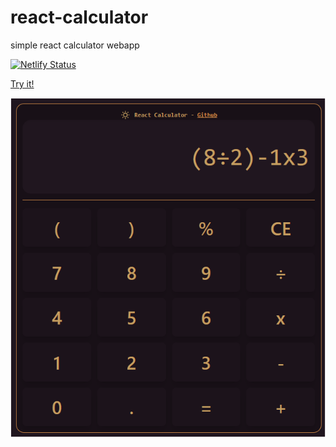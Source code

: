 # react-calculator
simple react calculator webapp

[![Netlify Status](https://api.netlify.com/api/v1/badges/2d683fa6-1a5c-47fd-b9e1-40b9336134f0/deploy-status)](https://app.netlify.com/sites/react-calculator-clod44/deploys)

[Try it!](https://react-calculator-clod44.netlify.app/)

![screenshot](screenshot.png)
